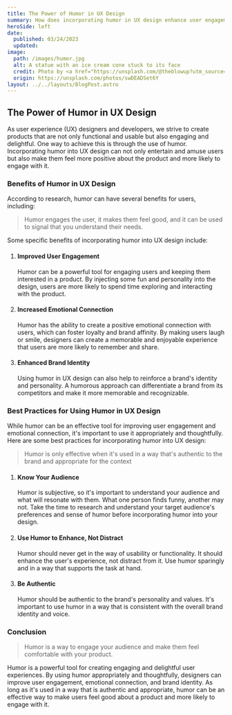 ```yaml
---
title: The Power of Humor in UX Design
summary: How does incorporating humor in UX design enhance user engagement, create positive emotional connections, and increase conversions? Examples and tips on how to effectively incorporate humor in your own designs.
heroSide: left
date:
  published: 03/24/2023
  updated:
image:
  path: /images/humor.jpg
  alt: A statue with an ice cream cone stuck to its face
  credit: Photo by <a href="https://unsplash.com/@theblowup?utm_source=unsplash&utm_medium=referral&utm_content=creditCopyText">the blowup</a> on <a href="https://unsplash.com/photos/swDEADSet6Y?utm_source=unsplash&utm_medium=referral&utm_content=creditCopyText">Unsplash</a>
  origin: https://unsplash.com/photos/swDEADSet6Y
layout: ../../layouts/BlogPost.astro
---
```


## The Power of Humor in UX Design

As user experience (UX) designers and developers, we strive to create products that are not only functional and usable but also engaging and delightful. One way to achieve this is through the use of humor. Incorporating humor into UX design can not only entertain and amuse users but also make them feel more positive about the product and more likely to engage with it.

### Benefits of Humor in UX Design

According to research, humor can have several benefits for users, including:

> Humor engages the user, it makes them feel good, and it can be used to signal that you understand their needs.

Some specific benefits of incorporating humor into UX design include:

1. #### Improved User Engagement

   Humor can be a powerful tool for engaging users and keeping them interested in a product. By injecting some fun and personality into the design, users are more likely to spend time exploring and interacting with the product.

2. #### Increased Emotional Connection

   Humor has the ability to create a positive emotional connection with users, which can foster loyalty and brand affinity. By making users laugh or smile, designers can create a memorable and enjoyable experience that users are more likely to remember and share.

3. #### Enhanced Brand Identity
   Using humor in UX design can also help to reinforce a brand's identity and personality. A humorous approach can differentiate a brand from its competitors and make it more memorable and recognizable.

### Best Practices for Using Humor in UX Design

While humor can be an effective tool for improving user engagement and emotional connection, it's important to use it appropriately and thoughtfully. Here are some best practices for incorporating humor into UX design:

> Humor is only effective when it's used in a way that's authentic to the brand and appropriate for the context

1. #### Know Your Audience

   Humor is subjective, so it's important to understand your audience and what will resonate with them. What one person finds funny, another may not. Take the time to research and understand your target audience's preferences and sense of humor before incorporating humor into your design.

2. #### Use Humor to Enhance, Not Distract

   Humor should never get in the way of usability or functionality. It should enhance the user's experience, not distract from it. Use humor sparingly and in a way that supports the task at hand.

3. #### Be Authentic
   Humor should be authentic to the brand's personality and values. It's important to use humor in a way that is consistent with the overall brand identity and voice.

### Conclusion

> Humor is a way to engage your audience and make them feel comfortable with your product.

Humor is a powerful tool for creating engaging and delightful user experiences. By using humor appropriately and thoughtfully, designers can improve user engagement, emotional connection, and brand identity. As long as it's used in a way that is authentic and appropriate, humor can be an effective way to make users feel good about a product and more likely to engage with it.
